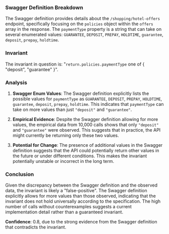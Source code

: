 ### Swagger Definition Breakdown

The Swagger definition provides details about the `/shopping/hotel-offers` endpoint, specifically focusing on the `policies` object within the `offers` array in the response. The `paymentType` property is a string that can take on several enumerated values: `GUARANTEE`, `DEPOSIT`, `PREPAY`, `HOLDTIME`, `guarantee`, `deposit`, `prepay`, `holdtime`.

### Invariant

The invariant in question is: "`return.policies.paymentType` one of { "deposit", "guarantee" }".

### Analysis

1. **Swagger Enum Values**: The Swagger definition explicitly lists the possible values for `paymentType` as `GUARANTEE`, `DEPOSIT`, `PREPAY`, `HOLDTIME`, `guarantee`, `deposit`, `prepay`, `holdtime`. This indicates that `paymentType` can take on more values than just `"deposit"` and `"guarantee"`.

2. **Empirical Evidence**: Despite the Swagger definition allowing for more values, the empirical data from 10,000 calls shows that only `"deposit"` and `"guarantee"` were observed. This suggests that in practice, the API might currently be returning only these two values.

3. **Potential for Change**: The presence of additional values in the Swagger definition suggests that the API could potentially return other values in the future or under different conditions. This makes the invariant potentially unstable or incorrect in the long term.

### Conclusion

Given the discrepancy between the Swagger definition and the observed data, the invariant is likely a "false-positive". The Swagger definition explicitly allows for more values than those observed, indicating that the invariant does not hold universally according to the specification. The high number of calls without counterexamples suggests a current implementation detail rather than a guaranteed invariant.

**Confidence**: 0.8, due to the strong evidence from the Swagger definition that contradicts the invariant.
